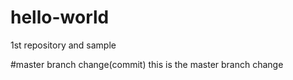 # hello-world
1st repository and sample

#master branch change(commit)
this is the master branch change
